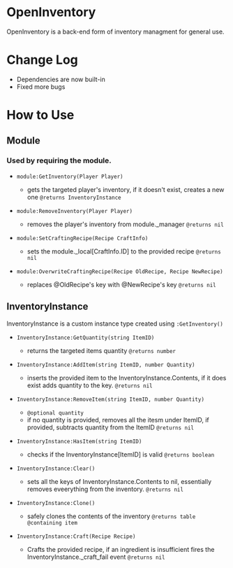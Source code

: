 # OpenInventory

OpenInventory is a back-end form of inventory managment for general use.

# Change Log

- Dependencies are now built-in
- Fixed more bugs

# How to Use

## Module
### Used by requiring the module.

- ```module:GetInventory(Player Player)```
	- gets the targeted player's inventory, if it doesn't exist, creates a new one
	```@returns InventoryInstance```

- ```module:RemoveInventory(Player Player)```
	- removes the player's inventory from module._manager
	```@returns nil```

- ```module:SetCraftingRecipe(Recipe CraftInfo)```
	- sets the module._local[CraftInfo.ID] to the provided recipe
	```@returns nil```

- ```module:OverwriteCraftingRecipe(Recipe OldRecipe, Recipe NewRecipe)```
	- replaces @OldRecipe's key with @NewRecipe's key
	```@returns nil```

## InventoryInstance
InventoryInstance is a custom instance type created using ```:GetInventory()```

- ```InventoryInstance:GetQuantity(string ItemID)```
	- returns the targeted items quantity
	```@returns number```

- ```InventoryInstance:AddItem(string ItemID, number Quantity)```
	- inserts the provided item to the InventoryInstance.Contents, if it does exist adds quantity to the key.
	```@returns nil```

- ```InventoryInstance:RemoveItem(string ItemID, number Quantity)```
	- ```@optional quantity```
	- if no quantity is provided, removes all the itesm under ItemID, if provided, subtracts quantity from the ItemID
	```@returns nil```

- ```InventoryInstance:HasItem(string ItemID)```
	- checks if the InventoryInstance[ItemID] is valid
	```@returns boolean```

- ```InventoryInstance:Clear()```
	- sets all the keys of InventoryInstance.Contents to nil, essentially removes eveerything from the inventory.
	```@returns nil```

- ```InventoryInstance:Clone()```
	- safely clones the contents of the inventory
	```@returns table @containing item```

- ```InventoryInstance:Craft(Recipe Recipe)```
	- Crafts the provided recipe, if an ingredient is insufficient fires the InventoryInstance._craft_fail event
	```@returns nil```
